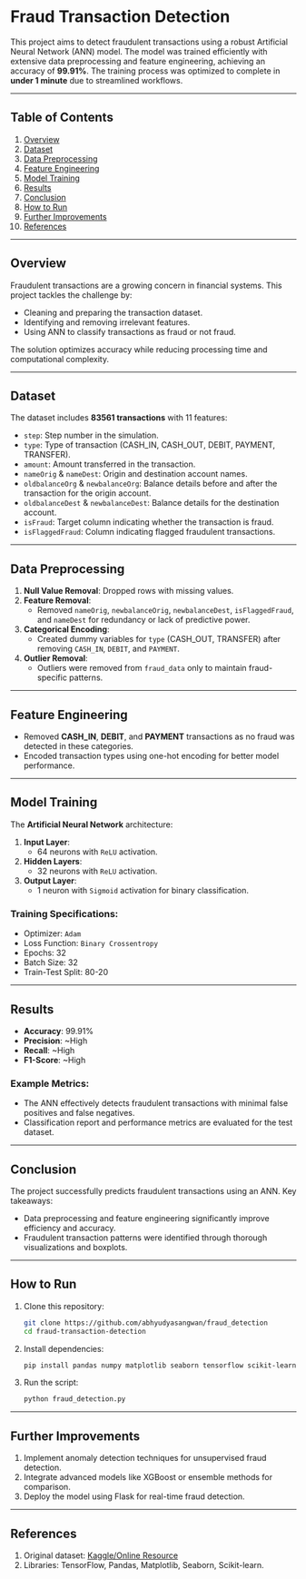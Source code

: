 # Fraud Transaction Detection

This project aims to detect fraudulent transactions using a robust Artificial Neural Network (ANN) model. The model was trained efficiently with extensive data preprocessing and feature engineering, achieving an accuracy of **99.91%**. The training process was optimized to complete in **under 1 minute** due to streamlined workflows.

---

## Table of Contents
1. [Overview](#overview)
2. [Dataset](#dataset)
3. [Data Preprocessing](#data-preprocessing)
4. [Feature Engineering](#feature-engineering)
5. [Model Training](#model-training)
6. [Results](#results)
7. [Conclusion](#conclusion)
8. [How to Run](#how-to-run)
9. [Further Improvements](#further-improvements)
10. [References](#references)

---

## Overview

Fraudulent transactions are a growing concern in financial systems. This project tackles the challenge by:
- Cleaning and preparing the transaction dataset.
- Identifying and removing irrelevant features.
- Using ANN to classify transactions as fraud or not fraud.

The solution optimizes accuracy while reducing processing time and computational complexity.

---

## Dataset

The dataset includes **83561 transactions** with 11 features:
- `step`: Step number in the simulation.
- `type`: Type of transaction (CASH_IN, CASH_OUT, DEBIT, PAYMENT, TRANSFER).
- `amount`: Amount transferred in the transaction.
- `nameOrig` & `nameDest`: Origin and destination account names.
- `oldbalanceOrg` & `newbalanceOrg`: Balance details before and after the transaction for the origin account.
- `oldbalanceDest` & `newbalanceDest`: Balance details for the destination account.
- `isFraud`: Target column indicating whether the transaction is fraud.
- `isFlaggedFraud`: Column indicating flagged fraudulent transactions.

---

## Data Preprocessing

1. **Null Value Removal**: Dropped rows with missing values.
2. **Feature Removal**:
   - Removed `nameOrig`, `newbalanceOrig`, `newbalanceDest`, `isFlaggedFraud`, and `nameDest` for redundancy or lack of predictive power.
3. **Categorical Encoding**:
   - Created dummy variables for `type` (CASH_OUT, TRANSFER) after removing `CASH_IN`, `DEBIT`, and `PAYMENT`.
4. **Outlier Removal**:
   - Outliers were removed from `fraud_data` only to maintain fraud-specific patterns.

---

## Feature Engineering

- Removed **CASH_IN**, **DEBIT**, and **PAYMENT** transactions as no fraud was detected in these categories.
- Encoded transaction types using one-hot encoding for better model performance.

---

## Model Training

The **Artificial Neural Network** architecture:
1. **Input Layer**:
   - 64 neurons with `ReLU` activation.
2. **Hidden Layers**:
   - 32 neurons with `ReLU` activation.
3. **Output Layer**:
   - 1 neuron with `Sigmoid` activation for binary classification.

### Training Specifications:
- Optimizer: `Adam`
- Loss Function: `Binary Crossentropy`
- Epochs: 32
- Batch Size: 32
- Train-Test Split: 80-20

---

## Results

- **Accuracy**: 99.91%
- **Precision**: ~High
- **Recall**: ~High
- **F1-Score**: ~High

### Example Metrics:
- The ANN effectively detects fraudulent transactions with minimal false positives and false negatives.
- Classification report and performance metrics are evaluated for the test dataset.

---

## Conclusion

The project successfully predicts fraudulent transactions using an ANN. Key takeaways:
- Data preprocessing and feature engineering significantly improve efficiency and accuracy.
- Fraudulent transaction patterns were identified through thorough visualizations and boxplots.

---

## How to Run

1. Clone this repository:
   ```bash
   git clone https://github.com/abhyudyasangwan/fraud_detection
   cd fraud-transaction-detection
   ```

2. Install dependencies:
   ```bash
   pip install pandas numpy matplotlib seaborn tensorflow scikit-learn
   ```

3. Run the script:
   ```bash
   python fraud_detection.py
   ```

---

## Further Improvements

1. Implement anomaly detection techniques for unsupervised fraud detection.
2. Integrate advanced models like XGBoost or ensemble methods for comparison.
3. Deploy the model using Flask for real-time fraud detection.

---

## References

1. Original dataset: [Kaggle/Online Resource](#)
2. Libraries: TensorFlow, Pandas, Matplotlib, Seaborn, Scikit-learn.

